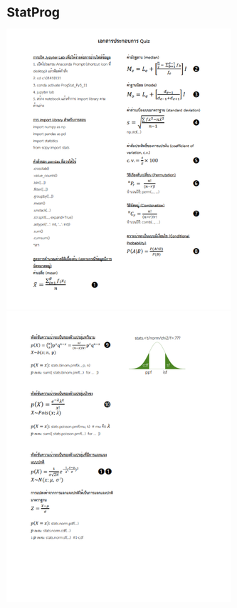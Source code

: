 # StatProg
[![Mid Quiz1](https://raw.githubusercontent.com/Chonapatcc/StatProg/main/statquizmid1.png)](https://raw.githubusercontent.com/Chonapatcc/StatProg/main/statquizmid1.png)
[![Mid Quiz2](https://raw.githubusercontent.com/Chonapatcc/StatProg/main/statquizmid2.png)](https://raw.githubusercontent.com/Chonapatcc/StatProg/main/statquizmid2.png)